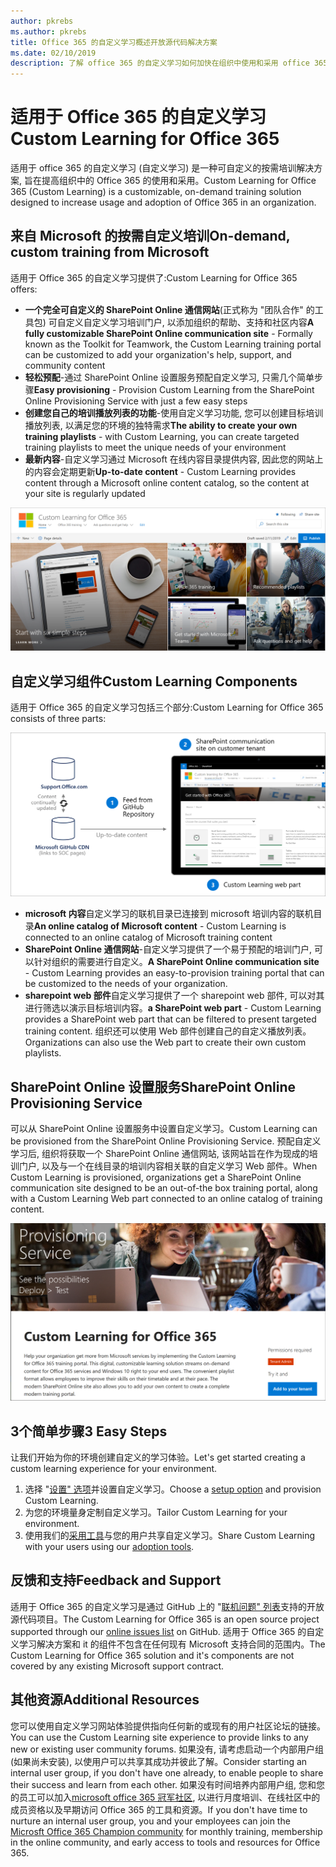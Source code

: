 ```yaml
---
author: pkrebs
ms.author: pkrebs
title: Office 365 的自定义学习概述开放源代码解决方案
ms.date: 02/10/2019
description: 了解 office 365 的自定义学习如何加快在组织中使用和采用 office 365。 我们的解决方案包括自定义 sharepoint online web 部件和可轻松预配到 Office 365 租户的新式 sharepoint online 通信培训网站。
---
```


# <a name="custom-learning-for-office-365"></a><span data-ttu-id="131fd-104">适用于 Office 365 的自定义学习</span><span class="sxs-lookup"><span data-stu-id="131fd-104">Custom Learning for Office 365</span></span>
<span data-ttu-id="131fd-105">适用于 office 365 的自定义学习 (自定义学习) 是一种可自定义的按需培训解决方案, 旨在提高组织中的 Office 365 的使用和采用。</span><span class="sxs-lookup"><span data-stu-id="131fd-105">Custom Learning for Office 365 (Custom Learning) is a customizable, on-demand training solution designed to increase usage and adoption of Office 365 in an organization.</span></span> 

## <a name="on-demand-custom-training-from-microsoft"></a><span data-ttu-id="131fd-106">来自 Microsoft 的按需自定义培训</span><span class="sxs-lookup"><span data-stu-id="131fd-106">On-demand, custom training from Microsoft</span></span>

<span data-ttu-id="131fd-107">适用于 Office 365 的自定义学习提供了:</span><span class="sxs-lookup"><span data-stu-id="131fd-107">Custom Learning for Office 365 offers:</span></span>

- <span data-ttu-id="131fd-108">**一个完全可自定义的 SharePoint Online 通信网站**(正式称为 "团队合作" 的工具包) 可自定义自定义学习培训门户, 以添加组织的帮助、支持和社区内容</span><span class="sxs-lookup"><span data-stu-id="131fd-108">**A fully customizable SharePoint Online communication site** - Formally known as the Toolkit for Teamwork, the Custom Learning training portal can be customized to add your organization's help, support, and community content</span></span>
- <span data-ttu-id="131fd-109">**轻松预配**-通过 SharePoint Online 设置服务预配自定义学习, 只需几个简单步骤</span><span class="sxs-lookup"><span data-stu-id="131fd-109">**Easy provisioning** - Provision Custom Learning from the SharePoint Online Provisioning Service with just a few easy steps</span></span>
- <span data-ttu-id="131fd-110">**创建您自己的培训播放列表的功能**-使用自定义学习功能, 您可以创建目标培训播放列表, 以满足您的环境的独特需求</span><span class="sxs-lookup"><span data-stu-id="131fd-110">**The ability to create your own training playlists** - with Custom Learning, you can create targeted training playlists to meet the unique needs of your environment</span></span>
- <span data-ttu-id="131fd-111">**最新内容**-自定义学习通过 Microsoft 在线内容目录提供内容, 因此您的网站上的内容会定期更新</span><span class="sxs-lookup"><span data-stu-id="131fd-111">**Up-to-date content** - Custom Learning provides content through a Microsoft online content catalog, so the content at your site is regularly updated</span></span>

![cg-introducing](media/cg-introducing.png)

## <a name="custom-learning-components"></a><span data-ttu-id="131fd-113">自定义学习组件</span><span class="sxs-lookup"><span data-stu-id="131fd-113">Custom Learning Components</span></span>
<span data-ttu-id="131fd-114">适用于 Office 365 的自定义学习包括三个部分:</span><span class="sxs-lookup"><span data-stu-id="131fd-114">Custom Learning for Office 365 consists of three parts:</span></span> 

![cg-howitworks](media/cg-howitworks.png)

- <span data-ttu-id="131fd-116">**microsoft 内容**自定义学习的联机目录已连接到 microsoft 培训内容的联机目录</span><span class="sxs-lookup"><span data-stu-id="131fd-116">**An online catalog of Microsoft content** - Custom Learning is connected to an online catalog of Microsoft training content</span></span>
- <span data-ttu-id="131fd-117">**SharePoint Online 通信网站**-自定义学习提供了一个易于预配的培训门户, 可以针对组织的需要进行自定义。</span><span class="sxs-lookup"><span data-stu-id="131fd-117">**A SharePoint Online communication site** - Custom Learning provides an easy-to-provision training portal that can be customized to the needs of your organization.</span></span>
- <span data-ttu-id="131fd-118">**sharepoint web 部件**自定义学习提供了一个 sharepoint web 部件, 可以对其进行筛选以演示目标培训内容。</span><span class="sxs-lookup"><span data-stu-id="131fd-118">**a SharePoint web part** - Custom Learning provides a SharePoint web part that can be filtered to present targeted training content.</span></span> <span data-ttu-id="131fd-119">组织还可以使用 Web 部件创建自己的自定义播放列表。</span><span class="sxs-lookup"><span data-stu-id="131fd-119">Organizations can also use the Web part to create their own custom playlists.</span></span>

## <a name="sharepoint-online-provisioning-service"></a><span data-ttu-id="131fd-120">SharePoint Online 设置服务</span><span class="sxs-lookup"><span data-stu-id="131fd-120">SharePoint Online Provisioning Service</span></span> 
<span data-ttu-id="131fd-121">可以从 SharePoint Online 设置服务中设置自定义学习。</span><span class="sxs-lookup"><span data-stu-id="131fd-121">Custom Learning can be provisioned from the SharePoint Online Provisioning Service.</span></span> <span data-ttu-id="131fd-122">预配自定义学习后, 组织将获取一个 SharePoint Online 通信网站, 该网站旨在作为现成的培训门户, 以及与一个在线目录的培训内容相关联的自定义学习 Web 部件。</span><span class="sxs-lookup"><span data-stu-id="131fd-122">When Custom Learning is provisioned, organizations get a SharePoint Online communication site designed to be an out-of-the box training portal, along with a Custom Learning Web part connected to an online catalog of training content.</span></span> 

![cg-provision](media/cg-provision.png)

## <a name="3-easy-steps"></a><span data-ttu-id="131fd-124">3个简单步骤</span><span class="sxs-lookup"><span data-stu-id="131fd-124">3 Easy Steps</span></span>
<span data-ttu-id="131fd-125">让我们开始为你的环境创建自定义的学习体验。</span><span class="sxs-lookup"><span data-stu-id="131fd-125">Let's get started creating a custom learning experience for your environment.</span></span>
1. <span data-ttu-id="131fd-126">选择 "[设置" 选项](custom_setupoptions.md)并设置自定义学习。</span><span class="sxs-lookup"><span data-stu-id="131fd-126">Choose a [setup option](custom_setupoptions.md) and provision Custom Learning.</span></span>  
2. <span data-ttu-id="131fd-127">为您的环境量身定制自定义学习。</span><span class="sxs-lookup"><span data-stu-id="131fd-127">Tailor Custom Learning for your environment.</span></span>
3. <span data-ttu-id="131fd-128">使用我们的[采用工具](driveadoption.md)与您的用户共享自定义学习。</span><span class="sxs-lookup"><span data-stu-id="131fd-128">Share Custom Learning with your users using our [adoption tools](driveadoption.md).</span></span>

## <a name="feedback-and-support"></a><span data-ttu-id="131fd-129">反馈和支持</span><span class="sxs-lookup"><span data-stu-id="131fd-129">Feedback and Support</span></span>

<span data-ttu-id="131fd-130">适用于 Office 365 的自定义学习是通过 GitHub 上的 "[联机问题" 列表](https://aka.ms/CustomLearningHelp)支持的开放源代码项目。</span><span class="sxs-lookup"><span data-stu-id="131fd-130">The Custom Learning for Office 365 is an open source project supported through our [online issues list](https://aka.ms/CustomLearningHelp) on GitHub.</span></span> <span data-ttu-id="131fd-131">适用于 Office 365 的自定义学习解决方案和 it 的组件不包含在任何现有 Microsoft 支持合同的范围内。</span><span class="sxs-lookup"><span data-stu-id="131fd-131">The Custom Learning for Office 365 solution and it's components are not covered by any existing Microsoft support contract.</span></span>  

## <a name="additional-resources"></a><span data-ttu-id="131fd-132">其他资源</span><span class="sxs-lookup"><span data-stu-id="131fd-132">Additional Resources</span></span>
<span data-ttu-id="131fd-133">您可以使用自定义学习网站体验提供指向任何新的或现有的用户社区论坛的链接。</span><span class="sxs-lookup"><span data-stu-id="131fd-133">You can use the Custom Learning site experience to provide links to any new or existing user community forums.</span></span> <span data-ttu-id="131fd-134">如果没有, 请考虑启动一个内部用户组 (如果尚未安装), 以使用户可以共享其成功并彼此了解。</span><span class="sxs-lookup"><span data-stu-id="131fd-134">Consider starting an internal user group, if you don't have one already, to enable people to share their success and learn from each other.</span></span>  <span data-ttu-id="131fd-135">如果没有时间培养内部用户组, 您和您的员工可以加入[microsoft office 365 冠军社区](https://aka.ms/O365Champions), 以进行月度培训、在线社区中的成员资格以及早期访问 Office 365 的工具和资源。</span><span class="sxs-lookup"><span data-stu-id="131fd-135">If you don't have time to nurture an internal user group, you and your employees can join the [Microsft Office 365 Champion community](https://aka.ms/O365Champions) for monthly training, membership in the online community, and early access to tools and resources for Office 365.</span></span>